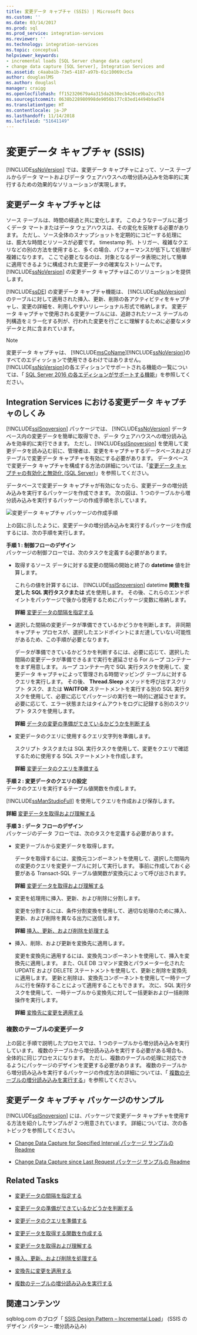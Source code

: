 ```yaml
---
title: 変更データ キャプチャ (SSIS) | Microsoft Docs
ms.custom: ''
ms.date: 03/14/2017
ms.prod: sql
ms.prod_service: integration-services
ms.reviewer: ''
ms.technology: integration-services
ms.topic: conceptual
helpviewer_keywords:
- incremental loads [SQL Server change data capture]
- change data capture [SQL Server], Integration Services and
ms.assetid: c4aaba1b-73e5-4187-a97b-61c10069cc5a
author: douglaslMS
ms.author: douglasl
manager: craigg
ms.openlocfilehash: ff152320679a4a315da2630ecb426ce9ba2cc7b3
ms.sourcegitcommit: 0638b228980998de9056b177c83ed14494b9ad74
ms.translationtype: HT
ms.contentlocale: ja-JP
ms.lasthandoff: 11/14/2018
ms.locfileid: "51641149"
---
```

# <a name="change-data-capture-ssis"></a>変更データ キャプチャ (SSIS)
  [!INCLUDE[ssNoVersion](../../includes/ssnoversion-md.md)] では、変更データ キャプチャによって、ソース テーブルからデータ マートおよびデータ ウェアハウスへの増分読み込みを効率的に実行するための効果的なソリューションが実現します。  
  
## <a name="what-is-change-data-capture"></a>変更データ キャプチャとは  
 ソース テーブルは、時間の経過と共に変化します。 このようなテーブルに基づくデータ マートまたはデータ ウェアハウスは、その変化を反映する必要があります。 ただし、ソース全体のスナップショットを定期的にコピーする処理には、膨大な時間とリソースが必要です。 timestamp 列、トリガー、複雑なクエリなどの別の方法を使用すると、多くの場合、パフォーマンスが低下して処理が複雑になります。 ここで必要となるのは、対象となるデータ表現に対して簡単に適用できるように構成された変更データの確実なストリームです。 [!INCLUDE[ssNoVersion](../../includes/ssnoversion-md.md)] の変更データ キャプチャはこのソリューションを提供します。  
  
 [!INCLUDE[ssDE](../../includes/ssde-md.md)] の変更データ キャプチャ機能は、 [!INCLUDE[ssNoVersion](../../includes/ssnoversion-md.md)] のテーブルに対して適用された挿入、更新、削除の各アクティビティをキャプチャし、変更の詳細を、利用しやすいリレーショナル形式で格納します。 変更データ キャプチャで使用される変更テーブルには、追跡されたソース テーブルの列構造をミラー化する列が、行われた変更を行ごとに理解するために必要なメタデータと共に含まれています。  
  
> [!NOTE]  
>  変更データ キャプチャは、 [!INCLUDE[msCoName](../../includes/msconame-md.md)][!INCLUDE[ssNoVersion](../../includes/ssnoversion-md.md)]のすべてのエディッションで使用できるわけではありません。 [!INCLUDE[ssNoVersion](../../includes/ssnoversion-md.md)]の各エディションでサポートされる機能の一覧については、「 [SQL Server 2016 の各エディションがサポートする機能](~/sql-server/editions-and-supported-features-for-sql-server-2016.md)」を参照してください。  
  
## <a name="how-change-data-capture-works-in-integration-services"></a>Integration Services における変更データ キャプチャのしくみ  
 [!INCLUDE[ssISnoversion](../../includes/ssisnoversion-md.md)] パッケージでは、 [!INCLUDE[ssNoVersion](../../includes/ssnoversion-md.md)] データベース内の変更データを簡単に取得でき、データ ウェアハウスへの増分読み込みを効率的に実行できます。 ただし、[!INCLUDE[ssISnoversion](../../includes/ssisnoversion-md.md)] を使用して変更データを読み込む前に、管理者は、変更をキャプチャするデータベースおよびテーブルで変更データ キャプチャを有効にする必要があります。 データベースで変更データ キャプチャを構成する方法の詳細については、「[変更データ キャプチャの有効化と無効化 &#40;SQL Server&#41;](../../relational-databases/track-changes/enable-and-disable-change-data-capture-sql-server.md)」を参照してください。  
  
 データベースで変更データ キャプチャが有効になったら、変更データの増分読み込みを実行するパッケージを作成できます。 次の図は、1 つのテーブルから増分読み込みを実行するパッケージの作成手順を示しています。  
  
 ![変更データ キャプチャ パッケージの作成手順](../../integration-services/change-data-capture/media/cdc-package-creation.gif "変更データ キャプチャ パッケージの作成手順")  
  
 上の図に示したように、変更データの増分読み込みを実行するパッケージを作成するには、次の手順を実行します。  
  
 **手順 1 : 制御フローのデザイン**  
 パッケージの制御フローでは、次のタスクを定義する必要があります。  
  
-   取得するソース データに対する変更の間隔の開始と終了の **datetime** 値を計算します。  
  
     これらの値を計算するには、 [!INCLUDE[ssISnoversion](../../includes/ssisnoversion-md.md)] datetime **関数を指定した SQL 実行タスクまたは** 式を使用します。 その後、これらのエンドポイントをパッケージで後から使用するためにパッケージ変数に格納します。  
  
     **詳細** [変更データの間隔を指定する](../../integration-services/change-data-capture/specify-an-interval-of-change-data.md)  
  
-   選択した間隔の変更データが準備できているかどうかを判断します。 非同期キャプチャ プロセスが、選択したエンドポイントにまだ達していない可能性があるため、この手順が必要となります。  
  
     データが準備できているかどうかを判断するには、必要に応じて、選択した間隔の変更データが準備できるまで実行を遅延させる For ループ コンテナーをまず用意します。 ループ コンテナー内で SQL 実行タスクを使用して、変更データ キャプチャによって管理される時間マッピング テーブルに対するクエリを実行します。 その後、 **Thread.Sleep** メソッドを呼び出すスクリプト タスク、または **WAITFOR** ステートメントを実行する別の SQL 実行タスクを使用して、必要に応じてパッケージの実行を一時的に遅延させます。 必要に応じて、エラー状態またはタイムアウトをログに記録する別のスクリプト タスクを使用します。  
  
     **詳細** [データの変更の準備ができているかどうかを判断する](../../integration-services/change-data-capture/determine-whether-the-change-data-is-ready.md)  
  
-   変更データのクエリに使用するクエリ文字列を準備します。  
  
     スクリプト タスクまたは SQL 実行タスクを使用して、変更をクエリで確認するために使用する SQL ステートメントを作成します。  
  
     **詳細** [変更データのクエリを準備する](../../integration-services/change-data-capture/prepare-to-query-for-the-change-data.md)  
  
 **手順 2 : 変更データのクエリの設定**  
 データのクエリを実行するテーブル値関数を作成します。  
  
 [!INCLUDE[ssManStudioFull](../../includes/ssmanstudiofull-md.md)] を使用してクエリを作成および保存します。  
  
 **詳細** [変更データを取得および理解する](../../integration-services/change-data-capture/retrieve-and-understand-the-change-data.md)  
  
 **手順 3 : データ フローのデザイン**  
 パッケージのデータ フローでは、次のタスクを定義する必要があります。  
  
-   変更テーブルから変更データを取得します。  
  
     データを取得するには、変換元コンポーネントを使用して、選択した間隔内の変更のクエリを変更テーブルに対して実行します。 事前に作成しておく必要がある Transact-SQL テーブル値関数が変換元によって呼び出されます。  
  
     **詳細** [変更データを取得および理解する](../../integration-services/change-data-capture/retrieve-and-understand-the-change-data.md)  
  
-   変更を処理用に挿入、更新、および削除に分割します。  
  
     変更を分割するには、条件分割変換を使用して、適切な処理のために挿入、更新、および削除を異なる出力に送信します。  
  
     **詳細** [挿入、更新、および削除を処理する](../../integration-services/change-data-capture/process-inserts-updates-and-deletes.md)  
  
-   挿入、削除、および更新を変換先に適用します。  
  
     変更を変換先に適用するには、変換先コンポーネントを使用して、挿入を変換先に適用します。 また、OLE DB コマンド変換とパラメーター化された UPDATE および DELETE ステートメントを使用して、更新と削除を変換先に適用します。 更新と削除は、変換先コンポーネントを使用して一時テーブルに行を保存することによって適用することもできます。 次に、SQL 実行タスクを使用して、一時テーブルから変換先に対して一括更新および一括削除操作を実行します。  
  
     **詳細** [変換先に変更を適用する](../../integration-services/change-data-capture/apply-the-changes-to-the-destination.md)  
  
### <a name="change-data-from-multiple-tables"></a>複数のテーブルの変更データ  
 上の図と手順で説明したプロセスでは、1 つのテーブルから増分読み込みを実行しています。 複数のテーブルから増分読み込みを実行する必要がある場合も、全体的に同じプロセスになります。 ただし、複数のテーブルの処理に対応できるようにパッケージのデザインを変更する必要があります。 複数のテーブルから増分読み込みを実行するパッケージの作成方法の詳細については、「 [複数のテーブルの増分読み込みを実行する](../../integration-services/change-data-capture/perform-an-incremental-load-of-multiple-tables.md)」を参照してください。  
  
## <a name="samples-of-change-data-capture-packages"></a>変更データ キャプチャ パッケージのサンプル  
 [!INCLUDE[ssISnoversion](../../includes/ssisnoversion-md.md)] には、パッケージで変更データ キャプチャを使用する方法を紹介したサンプルが 2 つ用意されています。 詳細については、次の各トピックを参照してください。  
  
-   [Change Data Capture for Specified Interval パッケージ サンプルの Readme](https://go.microsoft.com/fwlink/?LinkId=133507)  
  
-   [Change Data Capture since Last Request パッケージ サンプルの Readme](https://go.microsoft.com/fwlink/?LinkId=133508)  
  
## <a name="related-tasks"></a>Related Tasks  
  
-   [変更データの間隔を指定する](../../integration-services/change-data-capture/specify-an-interval-of-change-data.md)  
  
-   [変更データの準備ができているかどうかを判断する](../../integration-services/change-data-capture/determine-whether-the-change-data-is-ready.md)  
  
-   [変更データのクエリを準備する](../../integration-services/change-data-capture/prepare-to-query-for-the-change-data.md)  
  
-   [変更データを取得する関数を作成する](../../integration-services/change-data-capture/create-the-function-to-retrieve-the-change-data.md)  
  
-   [変更データを取得および理解する](../../integration-services/change-data-capture/retrieve-and-understand-the-change-data.md)  
  
-   [挿入、更新、および削除を処理する](../../integration-services/change-data-capture/process-inserts-updates-and-deletes.md)  
  
-   [変換先に変更を適用する](../../integration-services/change-data-capture/apply-the-changes-to-the-destination.md)  
  
-   [複数のテーブルの増分読み込みを実行する](../../integration-services/change-data-capture/perform-an-incremental-load-of-multiple-tables.md)  
  
## <a name="related-content"></a>関連コンテンツ  
 sqlblog.com のブログ「 [SSIS Design Pattern – Incremental Load](https://go.microsoft.com/fwlink/?LinkId=217679)」 (SSIS のデザイン パターン – 増分読み込み)  
  
  
